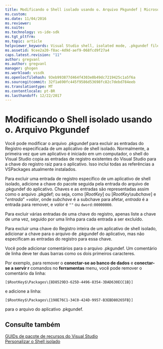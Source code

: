 ```yaml
---
title: Modificando o Shell isolado usando o. Arquivo Pkgundef | Microsoft Docs
ms.custom: 
ms.date: 11/04/2016
ms.reviewer: 
ms.suite: 
ms.technology: vs-ide-sdk
ms.tgt_pltfrm: 
ms.topic: article
helpviewer_keywords: Visual Studio shell, isolated mode, .pkgundef file
ms.assetid: 9cee2a20-f8ac-4d9d-aef9-068fcd9f27a4
caps.latest.revision: "11"
author: gregvanl
ms.author: gregvanl
manager: ghogen
ms.workload: vssdk
ms.openlocfilehash: 93eb993877d464f4303e0b49dc7219425c1a5f6a
ms.sourcegitcommit: 32f1a690fc445f9586d53698fc82c7debd784eeb
ms.translationtype: MT
ms.contentlocale: pt-BR
ms.lasthandoff: 12/22/2017
---
```

# <a name="modifying-the-isolated-shell-by-using-the-pkgundef-file"></a>Modificando o Shell isolado usando o. Arquivo Pkgundef
Você pode modificar o arquivo .pkgundef para excluir as entradas do Registro especificada de um aplicativo de shell isolado. Normalmente, a primeira vez que um aplicativo é iniciado em um computador, o shell do Visual Studio copia as entradas de registro existentes do Visual Studio para a chave do registro raiz para o aplicativo. Isso inclui todas as referências a VSPackages atualmente instalados.  
  
 Para excluir uma entrada de registro específico de um aplicativo de shell isolado, adicione a chave do pacote seguida pela entrada do arquivo de .pkgundef do aplicativo. Chaves e as entradas são representadas assim como o arquivo .pkgdef; ou seja, como [$RootKey$] ou [$RootKey$\\*subchave*] e "*entrada*" =*valor*, onde *subchave* é a subchave para afetar, *entrada* é a entrada para remover, e *valor* é `""` ou `dword:00000000`.  
  
 Para excluir várias entradas de uma chave do registro, apenas liste a chave de uma vez, seguido por uma linha para cada entrada a ser excluído.  
  
 Para excluir uma chave do Registro inteira de um aplicativo de shell isolado, adicionar a chave para o arquivo de .pkgundef do aplicativo, mas não especificam as entradas do registro para essa chave.  
  
 Você pode adicionar comentários para o arquivo .pkgundef. Um comentário de linha deve ter duas barras como os dois primeiros caracteres.  
  
 Por exemplo, para remover o **conectar-se ao banco de dados** e **conectar-se a servir r** comandos no **ferramentas** menu, você pode remover o comentário da linha:  
  
```  
[$RootKey$\Packages\{8D8529D3-625D-4496-8354-3DAD630ECC1B}]  
```  
  
 e adicione a linha:  
  
```  
[$RootKey$\Packages\{198E76C1-34C0-424D-9957-B3EBD80265FB}]  
```  
  
 para o arquivo do aplicativo .pkgundef.  
  
## <a name="see-also"></a>Consulte também  
 [GUIDs de pacote de recursos do Visual Studio](package-guids-of-visual-studio-features.md)   
 [Personalizar o Shell isolado](customizing-the-isolated-shell.md)